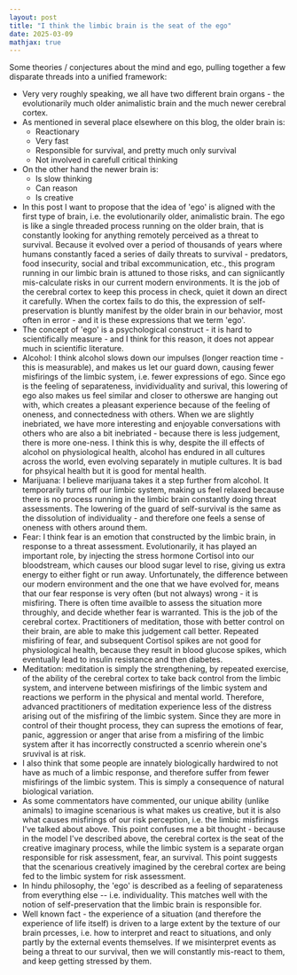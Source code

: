 ```yaml
---
layout: post
title: "I think the limbic brain is the seat of the ego"
date: 2025-03-09
mathjax: true
---
```



Some theories / conjectures about the mind and ego, pulling together a few disparate threads into a unified framework: 

- Very very roughly speaking, we all have two different brain organs - the evolutionarily much older animalistic brain and the much newer cerebral cortex. 
- As mentioned in several place elsewhere on this blog, the older brain is: 
  - Reactionary
  - Very fast
  - Responsible for survival, and pretty much only survival
  - Not involved in carefull critical thinking
- On the other hand the newer brain is: 
  - Is slow thinking
  - Can reason 
  - Is creative
- In this post I want to propose that the idea of 'ego' is aligned with the first type of brain, i.e. the evolutionarily older, animalistic brain. The ego is like a single threaded process running on the older brain, that is constantly looking for anything remotely perceived as a threat to survival. Because it evolved over a period of thousands of years where humans constantly faced a series of daily threats to survival - predators, food insecurity, social and tribal excommunication, etc., this program running in our limbic brain is attuned to those risks, and can signiicantly mis-calculate risks in our current modern environments. It is the job of the cerebral cortex to keep this process in check, quiet it down an direct it carefully. When the cortex fails to do this, the expression of self-preservation is bluntly manifest by the older brain in our behavior, most often in error - and it is these expressions that we term 'ego'. 
- The concept of 'ego' is a psychological construct - it is hard to scientifically measure - and I think for this reason, it does not appear much in scientific literature. 
- Alcohol: I think alcohol slows down our impulses (longer reaction time - this is measurable), and makes us let our guard down, causing fewer misfirings of the limbic system, i.e. fewer expressions of ego. Since ego is the feeling of separateness, invidividuality and surival, this lowering of ego also makes us feel similar and closer to otherswe are hanging out with, which creates a pleasant experience because of the feeling of oneness, and connectedness with others. When we are slightly inebriated, we have more interesting and enjoyable conversations with others who are also a bit inebriated - because there is less judgement, there is more one-ness. I think this is why, despite the ill effects of alcohol on physiological health, alcohol has endured in all cultures across the world, even evolving separately in mutiple cultures. It is bad for phsyical health but it is good for mental health. 
- Marijuana: I believe marijuana takes it a step further from alcohol. It temporarily turns off our limbic system, making us feel relaxed because there is no process running in the limbic brain constantly doing threat assessments. The lowering of the guard of self-survival is the same as the dissolution of individuality - and therefore one feels a sense of oneness with others around them. 
- Fear: I think fear is an emotion that constructed by the limbic brain, in response to a threat assessment. Evolutionarily, it has played an important role, by injecting the stress hormone Cortisol into our bloodstream, which causes our blood sugar level to rise, giving us extra energy to either fight or run away. Unfortunately, the difference between our modern environment and the one that we have evolved for, means that our fear response is very often (but not always) wrong - it is misfiring. There is often time availble to assess the situation more throughly, and decide whether fear is warranted. This is the job of the cerebral cortex. Practitioners of meditation, those with better control on their brain, are able to make this judgement call better. Repeated misfiring of fear, and subsequent Cortisol spikes are not good for physiological health, because they result in blood glucose spikes, which eventually lead to insulin resistance and then diabetes. 
- Meditation: meditation is simply the strengthening, by repeated exercise, of the ability of the cerebral cortex to take back control from the limbic system, and intervene between misfirings of the limbic system and reactions we perform in the physical and mental world. Therefore, advanced practitioners of meditation experience less of the distress arising out of the misfiring of the limbic system. Since they are more in control of their thought process, they can supress the emotions of fear, panic, aggression or anger that arise from a misfiring of the limbic system after it has incorrectly constructed a scenrio wherein one's sruvival is at risk. 
- I also think that some people are innately biologically hardwired to not have as much of a limbic response, and therefore suffer from fewer misfirings of the limbic system. This is simply a consequence of natural biological variation. 
- As some commentators have commented, our unique ability (unlike animals) to imagine scenarious is what makes us creative, but it is also what causes misfirings of our risk perception, i.e. the limbic misfirings I've talked about above. This point confuses me a bit thought - because in the model I've described above, the cerebral cortex is the seat of the creative imaginary process, while the limbic system is a separate organ responsible for risk assessment, fear, an survival. This point suggests that the scenarious creatively imagined by the cerebral cortex are being fed to the limbic system for risk assessment. 
- In hindu philosophy, the 'ego' is described as a feeling of separateness from everything else -- i.e. individuality. This matches well with the notion of self-preservation that the limbic brain is responsible for. 
- Well known fact - the experience of a situation (and therefore the experience of life itself) is driven to a large extent by the texture of our brain prcesses, i.e. how to interpret and react to situations, and only partly by the external events themselves. If we misinterpret events as being a threat to our survival, then we will constantly mis-react to them, and keep getting stressed by them. 

